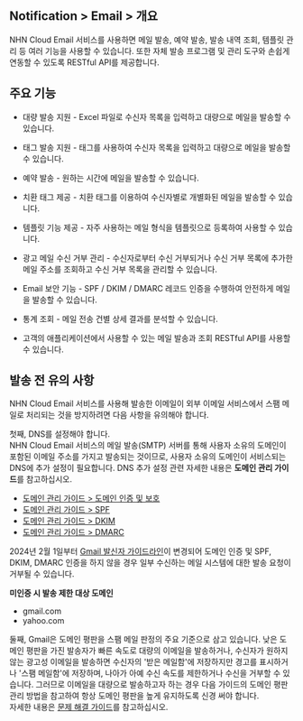 ## Notification > Email > 개요

NHN Cloud Email 서비스를 사용하면 메일 발송, 예약 발송, 발송 내역 조회, 템플릿 관리 등 여러 기능을 사용할 수 있습니다.
또한 자체 발송 프로그램 및 관리 도구와 손쉽게 연동할 수 있도록 RESTful API를 제공합니다.

## 주요 기능

- 대량 발송 지원
  \- Excel 파일로 수신자 목록을 입력하고 대량으로 메일을 발송할 수 있습니다.
- 태그 발송 지원
  \- 태그를 사용하여 수신자 목록을 입력하고 대량으로 메일을 발송할 수 있습니다.
- 예약 발송
  \- 원하는 시간에 메일을 발송할 수 있습니다.
- 치환 태그 제공
  \- 치환 태그를 이용하여 수신자별로 개별화된 메일을 발송할 수 있습니다.
- 템플릿 기능 제공
  \- 자주 사용하는 메일 형식을 템플릿으로 등록하여 사용할 수 있습니다.
- 광고 메일 수신 거부 관리
  \- 수신자로부터 수신 거부되거나 수신 거부 목록에 추가한 메일 주소를 조회하고 수신 거부 목록을 관리할 수 있습니다.
- Email 보안 기능
  \- SPF / DKIM / DMARC 레코드 인증을 수행하여 안전하게 메일을 발송할 수 있습니다.
- 통계 조회
  \- 메일 전송 건별 상세 결과를 분석할 수 있습니다.

- 고객의 애플리케이션에서 사용할 수 있는 메일 발송과 조회 RESTful API를 사용할 수 있습니다.

## 발송 전 유의 사항

NHN Cloud Email 서비스를 사용해 발송한 이메일이 외부 이메일 서비스에서 스팸 메일로 처리되는 것을 방지하려면 다음 사항을 유의해야 합니다.

첫째, DNS를 설정해야 합니다. <br/>
NHN Cloud Email 서비스의 메일 발송(SMTP) 서버를 통해 사용자 소유의 도메인이 포함된 이메일 주소를 가지고 발송되는 것이므로, 사용자 소유의 도메인이 서비스되는 DNS에 추가 설정이 필요합니다.
DNS 추가 설정 관련 자세한 내용은 **도메인 관리 가이드**를 참고하십시오.

- [도메인 관리 가이드 > 도메인 인증 및 보호](./domain-verification/)
- [도메인 관리 가이드 > SPF](./spf-record/)
- [도메인 관리 가이드 > DKIM](./dkim-record/)
- [도메인 관리 가이드 > DMARC](./dmarc-record/)

2024년 2월 1일부터 [Gmail 발신자 가이드라인](https://support.google.com/mail/answer/81126?hl=ko#requirements-5k)이 변경되어 도메인 인증 및 SPF, DKIM, DMARC 인증을 하지 않을 경우 일부 수신하는 메일 시스템에
대한 발송 요청이 거부될 수 있습니다.

**미인증 시 발송 제한 대상 도메인**

- gmail.com
- yahoo.com

둘째, Gmail은 도메인 평판을 스팸 메일 판정의 주요 기준으로 삼고 있습니다. 낮은 도메인 평판을 가진 발송자가 빠른 속도로 대량의 이메일을 발송하거나, 수신자가 원하지 않는 광고성 이메일을 발송하면 수신자의 '받은 메일함'에 저장하지만 경고를 표시하거나 '스팸 메일함'에 저장하며,
나아가 아예 수신 속도를 제한하거나 수신을 거부할 수 있습니다. 그러므로 이메일을 대량으로 발송하고자 하는 경우 다음 가이드의 도메인 평판 관리 방법을 참고하여 항상 도메인 평판을 높게 유지하도록 신경 써야 합니다.<br>
자세한 내용은 [문제 해결 가이드](./troubleshooting-guide/)를 참고하십시오.
